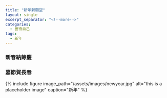 ```yaml
---
title: "新年新願望"
layout: single
excerpt_separator: "<!--more-->"
categories:
  - 善待自己
tags:
  - 新年
---
```




### 新春納餘慶
### 嘉節賀長春

{% include figure image_path="/assets/images/newyear.jpg" alt="this is a placeholder image" caption="新年" %}
